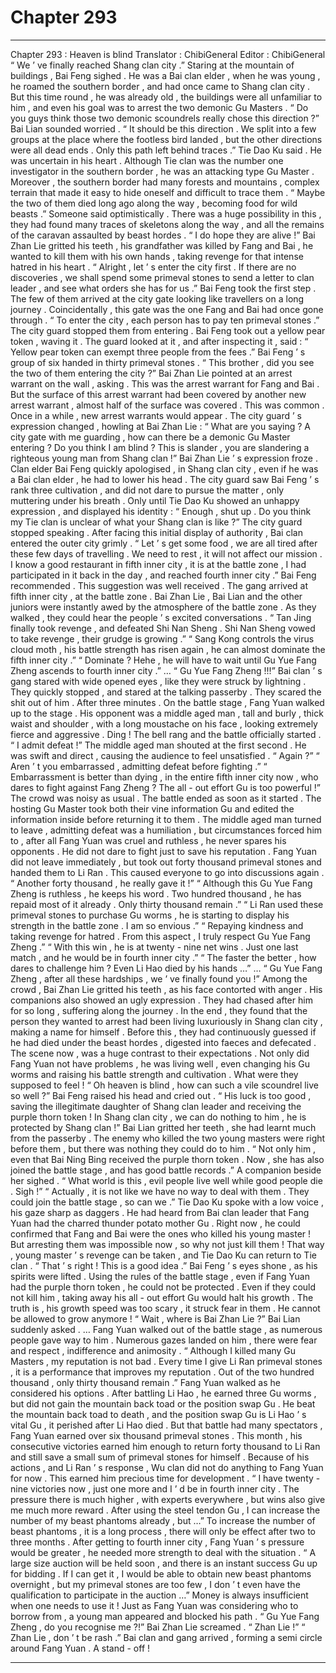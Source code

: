 
# Chapter 293


---

Chapter 293 : Heaven is blind
Translator :
ChibiGeneral
Editor :
ChibiGeneral
“ We ’ ve finally reached Shang clan city .” Staring at the mountain of buildings , Bai Feng sighed .
He was a Bai clan elder , when he was young , he roamed the southern border , and had once came to Shang clan city . But this time round , he was already old , the buildings were all unfamiliar to him , and even his goal was to arrest the two demonic Gu Masters .
“ Do you guys think those two demonic scoundrels really chose this direction ?” Bai Lian sounded worried .
“ It should be this direction . We split into a few groups at the place where the footless bird landed , but the other directions were all dead ends . Only this path left behind traces .” Tie Dao Ku said .
He was uncertain in his heart .
Although Tie clan was the number one investigator in the southern border , he was an attacking type Gu Master . Moreover , the southern border had many forests and mountains , complex terrain that made it easy to hide oneself and difficult to trace them .
“ Maybe the two of them died long ago along the way , becoming food for wild beasts .” Someone said optimistically .
There was a huge possibility in this , they had found many traces of skeletons along the way , and all the remains of the caravan assaulted by beast hordes .
“ I do hope they are alive !” Bai Zhan Lie gritted his teeth , his grandfather was killed by Fang and Bai , he wanted to kill them with his own hands , taking revenge for that intense hatred in his heart .
“ Alright , let ’ s enter the city first . If there are no discoveries , we shall spend some primeval stones to send a letter to clan leader , and see what orders she has for us .” Bai Feng took the first step .
The few of them arrived at the city gate looking like travellers on a long journey .
Coincidentally , this gate was the one Fang and Bai had once gone through .
“ To enter the city , each person has to pay ten primeval stones .” The city guard stopped them from entering .
Bai Feng took out a yellow pear token , waving it .
The guard looked at it , and after inspecting it , said : “ Yellow pear token can exempt three people from the fees .”
Bai Feng ’ s group of six handed in thirty primeval stones .
“ This brother , did you see the two of them entering the city ?” Bai Zhan Lie pointed at an arrest warrant on the wall , asking .
This was the arrest warrant for Fang and Bai .
But the surface of this arrest warrant had been covered by another new arrest warrant , almost half of the surface was covered .
This was common .
Once in a while , new arrest warrants would appear .
The city guard ’ s expression changed , howling at Bai Zhan Lie : “ What are you saying ? A city gate with me guarding , how can there be a demonic Gu Master entering ? Do you think I am blind ? This is slander , you are slandering a righteous young man from Shang clan !”
Bai Zhan Lie ’ s expression froze .
Clan elder Bai Feng quickly apologised , in Shang clan city , even if he was a Bai clan elder , he had to lower his head .
The city guard saw Bai Feng ’ s rank three cultivation , and did not dare to pursue the matter , only muttering under his breath .
Only until Tie Dao Ku showed an unhappy expression , and displayed his identity : “ Enough , shut up . Do you think my Tie clan is unclear of what your Shang clan is like ?”
The city guard stopped speaking .
After facing this initial display of authority , Bai clan entered the outer city grimly .
“ Let ’ s get some food , we are all tired after these few days of travelling . We need to rest , it will not affect our mission . I know a good restaurant in fifth inner city , it is at the battle zone , I had participated in it back in the day , and reached fourth inner city .” Bai Feng recommended .
This suggestion was well received .
The gang arrived at fifth inner city , at the battle zone . Bai Zhan Lie , Bai Lian and the other juniors were instantly awed by the atmosphere of the battle zone .
As they walked , they could hear the people ’ s excited conversations .
“ Tan Jing finally took revenge , and defeated Shi Nan Sheng . Shi Nan Sheng vowed to take revenge , their grudge is growing .”
“ Sang Kong controls the virus cloud moth , his battle strength has risen again , he can almost dominate the fifth inner city .”
“ Dominate ? Hehe , he will have to wait until Gu Yue Fang Zheng ascends to fourth inner city .”
…
“ Gu Yue Fang Zheng !!!”
Bai clan ’ s gang stared with wide opened eyes , like they were struck by lightning . They quickly stopped , and stared at the talking passerby .
They scared the shit out of him .
After three minutes .
On the battle stage , Fang Yuan walked up to the stage . His opponent was a middle aged man , tall and burly , thick waist and shoulder , with a long moustache on his face , looking extremely fierce and aggressive .
Ding !
The bell rang and the battle officially started .
“ I admit defeat !” The middle aged man shouted at the first second . He was swift and direct , causing the audience to feel unsatisfied .
“ Again ?”
“ Aren ’ t you embarrassed , admitting defeat before fighting .”
“ Embarrassment is better than dying , in the entire fifth inner city now , who dares to fight against Fang Zheng ? The all - out effort Gu is too powerful !”
The crowd was noisy as usual .
The battle ended as soon as it started .
The hosting Gu Master took both their vine information Gu and edited the information inside before returning it to them .
The middle aged man turned to leave , admitting defeat was a humiliation , but circumstances forced him to , after all Fang Yuan was cruel and ruthless , he never spares his opponents . He did not dare to fight just to save his reputation .
Fang Yuan did not leave immediately , but took out forty thousand primeval stones and handed them to Li Ran .
This caused everyone to go into discussions again .
“ Another forty thousand , he really gave it !”
“ Although this Gu Yue Fang Zheng is ruthless , he keeps his word . Two hundred thousand , he has repaid most of it already . Only thirty thousand remain .”
“ Li Ran used these primeval stones to purchase Gu worms , he is starting to display his strength in the battle zone . I am so envious .”
“ Repaying kindness and taking revenge for hatred . From this aspect , I truly respect Gu Yue Fang Zheng .”
“ With this win , he is at twenty - nine net wins . Just one last match , and he would be in fourth inner city .”
“ The faster the better , how dares to challenge him ? Even Li Hao died by his hands …”
…
“ Gu Yue Fang Zheng , after all these hardships , we ’ ve finally found you !” Among the crowd , Bai Zhan Lie gritted his teeth , as his face contorted with anger .
His companions also showed an ugly expression .
They had chased after him for so long , suffering along the journey . In the end , they found that the person they wanted to arrest had been living luxuriously in Shang clan city , making a name for himself .
Before this , they had continuously guessed if he had died under the beast hordes , digested into faeces and defecated .
The scene now , was a huge contrast to their expectations .
Not only did Fang Yuan not have problems , he was living well , even changing his Gu worms and raising his battle strength and cultivation .
What were they supposed to feel !
“ Oh heaven is blind , how can such a vile scoundrel live so well ?” Bai Feng raised his head and cried out .
“ His luck is too good , saving the illegitimate daughter of Shang clan leader and receiving the purple thorn token ! In Shang clan city , we can do nothing to him , he is protected by Shang clan !” Bai Lian gritted her teeth , she had learnt much from the passerby .
The enemy who killed the two young masters were right before them , but there was nothing they could do to him .
“ Not only him , even that Bai Ning Bing received the purple thorn token . Now , she has also joined the battle stage , and has good battle records .” A companion beside her sighed .
“ What world is this , evil people live well while good people die . Sigh !”
“ Actually , it is not like we have no way to deal with them . They could join the battle stage , so can we .” Tie Dao Ku spoke with a low voice , his gaze sharp as daggers .
He had heard from Bai clan leader that Fang Yuan had the charred thunder potato mother Gu .
Right now , he could confirmed that Fang and Bai were the ones who killed his young master !
But arresting them was impossible now , so why not just kill them ! That way , young master ’ s revenge can be taken , and Tie Dao Ku can return to Tie clan .
“ That ’ s right ! This is a good idea .” Bai Feng ’ s eyes shone , as his spirits were lifted .
Using the rules of the battle stage , even if Fang Yuan had the purple thorn token , he could not be protected . Even if they could not kill him , taking away his all - out effort Gu would halt his growth .
The truth is , his growth speed was too scary , it struck fear in them . He cannot be allowed to grow anymore !
“ Wait , where is Bai Zhan Lie ?” Bai Lian suddenly asked .
…
Fang Yuan walked out of the battle stage , as numerous people gave way to him .
Numerous gazes landed on him , there were fear and respect , indifference and animosity .
“ Although I killed many Gu Masters , my reputation is not bad . Every time I give Li Ran primeval stones , it is a performance that improves my reputation . Out of the two hundred thousand , only thirty thousand remain .”
Fang Yuan walked as he considered his options .
After battling Li Hao , he earned three Gu worms , but did not gain the mountain back toad or the position swap Gu .
He beat the mountain back toad to death , and the position swap Gu is Li Hao ’ s vital Gu , it perished after Li Hao died .
But that battle had many spectators , Fang Yuan earned over six thousand primeval stones .
This month , his consecutive victories earned him enough to return forty thousand to Li Ran and still save a small sum of primeval stones for himself .
Because of his actions , and Li Ran ’ s response , Wu clan did not do anything to Fang Yuan for now .
This earned him precious time for development .
“ I have twenty - nine victories now , just one more and I ’ d be in fourth inner city . The pressure there is much higher , with experts everywhere , but wins also give me much more reward . After using the steel tendon Gu , I can increase the number of my beast phantoms already , but …”
To increase the number of beast phantoms , it is a long process , there will only be effect after two to three months .
After getting to fourth inner city , Fang Yuan ’ s pressure would be greater , he needed more strength to deal with the situation .
“ A large size auction will be held soon , and there is an instant success Gu up for bidding . If I can get it , I would be able to obtain new beast phantoms overnight , but my primeval stones are too few , I don ’ t even have the qualification to participate in the auction …”
Money is always insufficient when one needs to use it !
Just as Fang Yuan was considering who to borrow from , a young man appeared and blocked his path .
“ Gu Yue Fang Zheng , do you recognise me ?!” Bai Zhan Lie screamed .
“ Zhan Lie !”
“ Zhan Lie , don ’ t be rash .”
Bai clan and gang arrived , forming a semi circle around Fang Yuan .
A stand - off !

---

